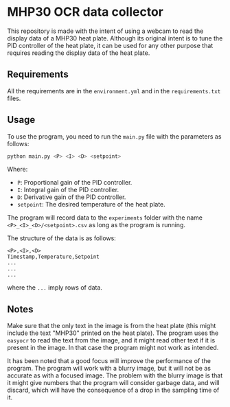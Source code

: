 # MHP30 OCR data collector

This repository is made with the intent of using a webcam to read the display data of a MHP30 heat plate. Although its 
original intent is to tune the PID controller of the heat plate, it can be used for any other purpose that requires 
reading the display data of the heat plate.

## Requirements

All the requirements are in the `environment.yml` and in the `requirements.txt` files.

## Usage

To use the program, you need to run the `main.py` file with the parameters as follows:

```bash
python main.py <P> <I> <D> <setpoint>
```
    
Where:
- `P`: Proportional gain of the PID controller.
- `I`: Integral gain of the PID controller.
- `D`: Derivative gain of the PID controller.
- `setpoint`: The desired temperature of the heat plate.

The program will record data to the `experiments` folder with the name `<P>_<I>_<D>/<setpoint>.csv` as
long as the program is running.

The structure of the data is as follows:
```
<P>,<I>,<D>
Timestamp,Temperature,Setpoint
...
...
...
```
where the `...` imply rows of data.

## Notes

Make sure that the only text in the image is from the heat plate (this might include the text "MHP30" printed on the
heat plate). The program uses the `easyocr` to read the text from the image, and it might read other text if
it is present in the image. In that case the program might not work as intended.

It has been noted that a good focus will improve the performance of the program. The program will work with a blurry
image, but it will not be as accurate as with a focused image. The problem with the blurry image is that it might give 
numbers that the program will consider garbage data, and will discard, which will have the consequence of a drop in the 
sampling time of it.